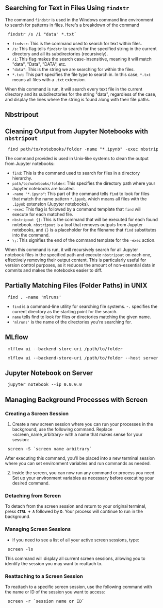 ##  Searching for Text in Files Using `findstr`

The command `findstr` is used in the Windows command line environment to search for patterns in files. Here's a breakdown of the command

<pre> findstr /s /i "data" *.txt` </pre>

- `findstr`: This is the command used to search for text within files.  
- `/s`: This flag tells `findstr` to search for the specified string in the current directory and all its subdirectories (recursively).  
- `/i`: This flag makes the search case-insensitive, meaning it will match "data", "Data", "DATA", etc.
- `"data"`: This is the string we are searching for within the files.
- `*.txt`: This part specifies the file type to search in. In this case, `*.txt` means all files with a `.txt` extension.

When this command is run, it will search every text file in the current directory and its subdirectories for the string "data", regardless of the case, and display the lines where the string is found along with their file paths. 

## Nbstripout

## Cleaning Output from Jupyter Notebooks with `nbstripout`

<pre> find path/to/notebooks/folder -name "*.ipynb" -exec nbstripout {} \; </pre>

The command provided is used in Unix-like systems to clean the output from Jupyter notebooks:

- `find`: This is the command used to search for files in a directory hierarchy.
- `path/to/notebooks/folder`: This specifies the directory path where your Jupyter notebooks are located.
- `-name "*.ipynb"`: This part of the command tells `find` to look for files that match the name pattern `*.ipynb`, which means all files with the `.ipynb` extension (Jupyter notebooks).
- `-exec`: This flag is followed by a command template that `find` will execute for each matched file.
- `nbstripout {}`: This is the command that will be executed for each found notebook. `nbstripout` is a tool that removes outputs from Jupyter notebooks, and `{}` is a placeholder for the filename that `find` substitutes into the command.
- `\;`: This signifies the end of the command template for the `-exec` action.

When this command is run, it will recursively search for all Jupyter notebook files in the specified path and execute `nbstripout` on each one, effectively removing their output content. This is particularly useful for version control purposes, as it reduces the amount of non-essential data in commits and makes the notebooks easier to diff.

## Partially Matching Files (Folder Paths) in UNIX

<pre> find . -name 'mlruns' </pre>

- `find` is a command-line utility for searching file systems.
-`.` specifies the current directory as the starting point for the search.
- `name` tells find to look for files or directories matching the given name.
- `'mlruns'` is the name of the directories you're searching for.


## MLflow

<pre> mlflow ui --backend-store-uri /path/to/folder </pre>

<pre> mlflow ui --backend-store-uri /path/to/folder --host server name --port number </pre> 

## Jupyter Notebook on Server

<pre> jupyter notebook --ip 0.0.0.0 </pre> 


## Managing Background Processes with Screen

### Creating a Screen Session

1. Create a new screen session where you can run your processes in the background, use the following command. Replace <screen_name_arbitrary> with a name that makes sense for your session:

<pre> screen -S `screen_name_arbitrary` </pre> 

After executing this command, you'll be placed into a new terminal session where you can set environment variables and run commands as needed.

2. Inside the screen, you can now run any command or process you need. Set up your environment variables as necessary before executing your desired command.

### Detaching from Screen

To detach from the screen session and return to your original terminal, press **`CTRL + A`** followed by **`D`**. Your process will continue to run in the background.

### Managing Screen Sessions

* If you need to see a list of all your active screen sessions, type:

<pre> screen -ls </pre>

This command will display all current screen sessions, allowing you to identify the session you may want to reattach to.

### Reattaching to a Screen Session

To reattach to a specific screen session, use the following command with the name or ID of the session you want to access:

<pre> screen -r `session_name_or_ID` </pre> 

